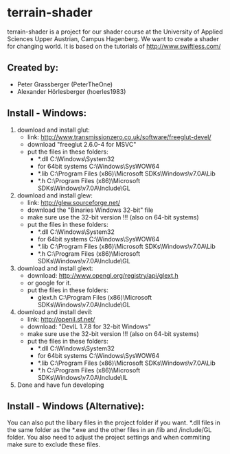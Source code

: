 terrain-shader
==============

terrain-shader is a project for our shader course at the
University of Applied Sciences Upper Austrian, Campus Hagenberg. 
We want to create a shader for changing world. It is based on the 
tutorials of http://www.swiftless.com/

Created by:
-----------
- Peter Grassberger (PeterTheOne)
- Alexander Hörlesberger (hoerles1983)

Install - Windows:
------------------
1. download and install glut:
	- link: http://www.transmissionzero.co.uk/software/freeglut-devel/
	- download "freeglut 2.6.0-4 for MSVC"
	- put the files in these folders:
		- *.dll					C:\Windows\System32
		- for 64bit systems		C:\Windows\SysWOW64
		- *.lib					C:\Program Files (x86)\Microsoft SDKs\Windows\v7.0A\Lib
		- *.h					C:\Program Files (x86)\Microsoft SDKs\Windows\v7.0A\Include\GL
2. download and install glew:
	- link: http://glew.sourceforge.net/
	- download the "Binaries Windows 32-bit" file
	- make sure use the 32-bit version !!! (also on 64-bit systems)
	- put the files in these folders:
		- *.dll					C:\Windows\System32
		- for 64bit systems		C:\Windows\SysWOW64
		- *.lib					C:\Program Files (x86)\Microsoft SDKs\Windows\v7.0A\Lib
		- *.h					C:\Program Files (x86)\Microsoft SDKs\Windows\v7.0A\Include\GL
3. download and install glext:
	- download: http://www.opengl.org/registry/api/glext.h
	- or google for it.
	- put the files in these folders:
		- glext.h				C:\Program Files (x86)\Microsoft SDKs\Windows\v7.0A\Include\GL
4. download and install devil:
	- link: http://openil.sf.net/
	- download: "DevIL 1.7.8 for 32-bit Windows"
	- make sure use the 32-bit version !!! (also on 64-bit systems)
	- put the files in these folders:
		- *.dll					C:\Windows\System32
		- for 64bit systems		C:\Windows\SysWOW64
		- *.lib					C:\Program Files (x86)\Microsoft SDKs\Windows\v7.0A\Lib
		- *.h					C:\Program Files (x86)\Microsoft SDKs\Windows\v7.0A\Include\IL
5. Done and have fun developing

Install - Windows (Alternative):
------------------------------
You can also put the libary files in the project folder if you want.
*.dll files in the same folder as the *.exe
and the other files in an /lib and /include/GL folder.
You also need to adjust the project settings and 
when commiting make sure to exclude these files.
